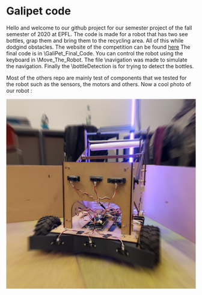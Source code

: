 # Galipet code

Hello and welcome to our github project for our semester project of the fall semester of 2020 at EPFL.
The code is made for a robot that has two see bottles, grap them and bring them to the recycling area. All of this while dodgind obstacles.
The website of the competition can be found  [here](https://robot-competition.epfl.ch/)
The final code is in \GaliPet_Final_Code. You can control the robot using the keyboard in \Move_The_Robot. The file \navigation was made to simulate the navigation. Finally the
\bottleDetection is for trying to detect the bottles.

Most of the others repo are mainly test of components that we tested for the robot such as the sensors, the motors and others. 
Now a cool photo of our robot :


![Screenshot](PhotoOfRobot.jpg)
